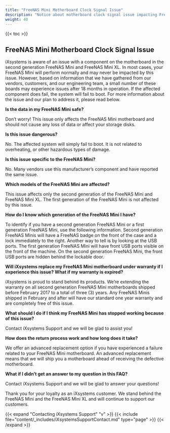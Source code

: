 ```yaml
---
title: "FreeNAS Mini Motherboard Clock Signal Issue"
description: "Notice about motherboard clock signal issue impacting FreeNAS Mini systems."
weight: 40
---
```


{{< toc >}}

## FreeNAS Mini Motherboard Clock Signal Issue

iXsystems is aware of an issue with a component on the motherboard in the second generation FreeNAS Mini and FreeNAS Mini XL. In most cases, your FreeNAS Mini will perform normally and may never be impacted by this issue. However, based on information that we have gathered from our vendors, customers, and our engineering team, a small number of these boards may experience issues after 18 months in operation. If the affected component does fail, the system will fail to boot. For more information about the issue and our plan to address it, please read below.

**Is the data in my FreeNAS Mini safe?**

Don’t worry! This issue only affects the FreeNAS Mini motherboard and should not cause any loss of data or affect your storage disks.

**Is this issue dangerous?**

No. The affected system will simply fail to boot. It is not related to overheating, or other hazardous types of damage.

**Is this issue specific to the FreeNAS Mini?**

No. Many vendors use this manufacturer’s component and have reported the same issue.

**Which models of the FreeNAS Mini are affected?**

This issue affects only the second generation of the FreeNAS Mini and FreeNAS Mini XL. The first generation of the FreeNAS Mini is not affected by this issue.

**How do I know which generation of the FreeNAS Mini I have?**

To identify if you have a second generation FreeNAS Mini or a first generation FreeNAS Mini,  use the following information. Second generation FreeNAS Minis will have a FreeNAS badge on the front of the case and a lock immediately to the right. Another way to tell is by looking at the USB ports. The first generation FreeNAS Mini will have front USB ports visible on the front of the machine. On the second generation FreeNAS Mini, the front USB ports are hidden behind the lockable door.

**Will iXsystems replace my FreeNAS Mini motherboard under warranty if I experience this issue? What if my warranty is expired?**

iXsystems is proud to stand behind its products. We’re extending the warranty on all second generation FreeNAS Mini motherboards shipped before February 2017 to a total of three (3) years. Any FreeNAS Minis shipped in February and after will have our standard one year warranty and are completely free of this issue.

**What should I do if I think my FreeNAS Mini has stopped working because of this issue?**

Contact iXsystems Support and we will be glad to assist you!

**How does the return process work and how long does it take?**

We offer an advanced replacement option if you have experienced a failure related to your FreeNAS Mini motherboard. An advanced replacement means that we will ship you a motherboard ahead of receiving the defective motherboard.

**What if I didn’t get an answer to my question in this FAQ?**

Contact iXsystems Support and we will be glad to answer your questions!

Thank you for your loyalty as an iXsystems customer. We stand behind the FreeNAS Mini and the FreeNAS Mini XL and will continue to support our customers.

{{< expand "Contacting iXsystems Support" "v" >}}
{{< include file="content/_includes/iXsystemsSupportContact.md" type="page" >}}
{{< /expand >}}